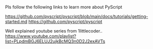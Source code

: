 Pls follow the following links to learn more about PyScript

https://github.com/pyscript/pyscript/blob/main/docs/tutorials/getting-started.md
https://github.com/pyscript/pyscript

Well explained youtube series from 1littlecoder..
https://www.youtube.com/playlist?list=PLpdmBGJ6ELUJ2ujkBcMQ3n0D2J2exAVTs
